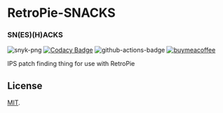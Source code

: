 # RetroPie-SNACKS
### SN(ES)(H)ACKS

![snyk-png][] [![Codacy Badge](https://api.codacy.com/project/badge/Grade/1422d6f8a4144852aed4c09bb8f96872)](https://www.codacy.com/manual/kashaiahyah85/RetroPie-snes-hacks?utm_source=github.com&amp;utm_medium=referral&amp;utm_content=kashaiahyah85/RetroPie-snes-hacks&amp;utm_campaign=Badge_Grade)  ![github-actions-badge][]  [![buymeacoffee][buymeacoffeebadge]][buymeacoffee]

IPS patch finding thing for use with RetroPie

## License

[MIT](/LICENSE).

[snyk-png]:https://wakatime.com/share/@kashaiahyah85/0e31ac54-6498-4927-9223-519dfec8f44a.png
[github-actions-badge]:https://github.com/kashaiahyah85/RetroPie-SNACKS/workflows/SNACKS/badge.svg
[buymeacoffee]: https://www.buymeacoffee.com/kashaiahyah85
[buymeacoffeebadge]: https://camo.githubusercontent.com/cd005dca0ef55d7725912ec03a936d3a7c8de5b5/68747470733a2f2f696d672e736869656c64732e696f2f62616467652f6275792532306d6525323061253230636f666665652d646f6e6174652d79656c6c6f772e737667
